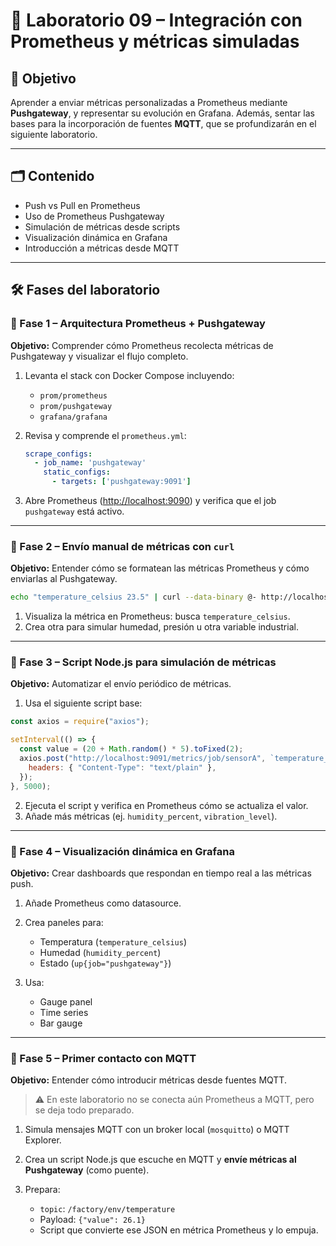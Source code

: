 # 🧪 Laboratorio 09 – Integración con Prometheus y métricas simuladas

## 🎯 Objetivo

Aprender a enviar métricas personalizadas a Prometheus mediante **Pushgateway**, y representar su evolución en Grafana. Además, sentar las bases para la incorporación de fuentes **MQTT**, que se profundizarán en el siguiente laboratorio.

---

## 🗂️ Contenido

* Push vs Pull en Prometheus
* Uso de Prometheus Pushgateway
* Simulación de métricas desde scripts
* Visualización dinámica en Grafana
* Introducción a métricas desde MQTT

---

## 🛠️ Fases del laboratorio

### 🔹 Fase 1 – Arquitectura Prometheus + Pushgateway

**Objetivo:** Comprender cómo Prometheus recolecta métricas de Pushgateway y visualizar el flujo completo.

1. Levanta el stack con Docker Compose incluyendo:

   * `prom/prometheus`
   * `prom/pushgateway`
   * `grafana/grafana`

2. Revisa y comprende el `prometheus.yml`:

   ```yaml
   scrape_configs:
     - job_name: 'pushgateway'
       static_configs:
         - targets: ['pushgateway:9091']
   ```

3. Abre Prometheus ([http://localhost:9090](http://localhost:9090)) y verifica que el job `pushgateway` está activo.

---

### 🔹 Fase 2 – Envío manual de métricas con `curl`

**Objetivo:** Entender cómo se formatean las métricas Prometheus y cómo enviarlas al Pushgateway.

```bash
echo "temperature_celsius 23.5" | curl --data-binary @- http://localhost:9091/metrics/job/sensorA
```

1. Visualiza la métrica en Prometheus: busca `temperature_celsius`.
2. Crea otra para simular humedad, presión u otra variable industrial.

---

### 🔹 Fase 3 – Script Node.js para simulación de métricas

**Objetivo:** Automatizar el envío periódico de métricas.

1. Usa el siguiente script base:

```js
const axios = require("axios");

setInterval(() => {
  const value = (20 + Math.random() * 5).toFixed(2);
  axios.post("http://localhost:9091/metrics/job/sensorA", `temperature_celsius ${value}`, {
    headers: { "Content-Type": "text/plain" },
  });
}, 5000);
```

2. Ejecuta el script y verifica en Prometheus cómo se actualiza el valor.
3. Añade más métricas (ej. `humidity_percent`, `vibration_level`).

---

### 🔹 Fase 4 – Visualización dinámica en Grafana

**Objetivo:** Crear dashboards que respondan en tiempo real a las métricas push.

1. Añade Prometheus como datasource.
2. Crea paneles para:

   * Temperatura (`temperature_celsius`)
   * Humedad (`humidity_percent`)
   * Estado (`up{job="pushgateway"}`)
3. Usa:

   * Gauge panel
   * Time series
   * Bar gauge

---

### 🔹 Fase 5 – Primer contacto con MQTT

**Objetivo:** Entender cómo introducir métricas desde fuentes MQTT.

> ⚠️ En este laboratorio no se conecta aún Prometheus a MQTT, pero se deja todo preparado.

1. Simula mensajes MQTT con un broker local (`mosquitto`) o MQTT Explorer.
2. Crea un script Node.js que escuche en MQTT y **envíe métricas al Pushgateway** (como puente).
3. Prepara:

   * `topic`: `/factory/env/temperature`
   * Payload: `{"value": 26.1}`
   * Script que convierte ese JSON en métrica Prometheus y lo empuja.

